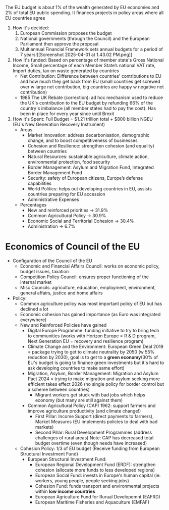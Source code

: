 The EU budget is about 1% of the wealth generated by EU economies and 2% of total EU public spending. It finances projects in policy areas where all EU countries agree
1. How it's decided:
	1. European Commission proposes the budget
	2. National governments (through the Council) and the European Parliament then approve the proposal
	3. Multiannual Financial Framework sets annual budgets for a period of 7 years![[Screenshot 2025-04-01 at 1.43.02 PM.png]]
2. How it's funded: Based on percentage of member state's Gross National Income, Small percentage of each Member State’s national VAT rate, Import duties, tax on waste generated by countries
	- Net Contribution: Difference between countries' contributions to EU and how much they get back from EU (small countries get screwed over w large net contribution, big countries are happy w negative net contribution)
	- 1985 The UK Rebate (correction): ad hoc mechanism used to reduce the UK's contribution to the EU budget by refunding 66% of the country's imbalance (all member states had to pay the cost). Has been in place for every year since until Brexit
3. How it's Spent: Full Budget = $1.21 trillion total + $800 billion NGEU (EU's New Generation Recovery Instrument)
	- Areas
		- Market Innovation: address decarbonisation, demographic change, and to boost competitiveness of businesses
		- Cohesion and Resilience: strengthen cohesion (and equality) between countries 
		- Natural Resources: sustainable agriculture, climate action, environmental protection, food security
		- Border Management: Asylum and Migration Fund, Integrated Border Management Fund
		- Security: safety of European citizens, Europe’s defense capabilities
		- World Politics: helps out developing countries in EU, assists countries preparing for EU accession
		- Administrative Expenses 
	- Percentages
		- New and reinforced priorities → 31.9%
		- Common Agricultural Policy → 30.9%
		- Economic Social and Territorial Cohesion → 30.4% 
		- Administration → 6.7%
# Economics of Council of the EU
- Configuration of the Council of the EU
	- Economic and Financial Affairs Council: works on economic policy, budget issues, taxation
	- Competition Policy Council: ensures proper functioning of the internal market
	- Misc Councils: agriculture, education, employment, environment, general affairs, justice and home affairs
- Policy: 
	- Common agriculture policy was most important policy of EU but has declined a lot
	- Economic cohesion has gained importance (as Euro was integrated everywhere)
	- New and Reinforced Policies have gained
		- Digital Europe Programme: funding initiative to try to bring tech to communities (works with Horizon Europe = R & D program, Next Generation EU = recovery and resilience program)
		- Climate Change and the Environment: European Green Deal 2019 = package trying to get to climate neutrality by 2050 (w 55% reduction by 2030), goal is to get to a **green economy**(30% of EU's budget is going to finance green investments but it's hard to ask developing countries to make same effort)
		- Migration, Asylum, Border Management: Migration and Asylum Pact 2024 = trying to make migration and asylum seeking more efficient takes effect 2026 (no single policy for border control but a scheme between countries)
			- Migrant workers get stuck with bad jobs which helps economy (but many are still against them)
		- Common Agricultural Policy (CAP) 1962: support farmers and improve agriculture productivity (and climate change!)
			- First Pillar: Income Support (direct payments to farmers), Market Measures (EU implements policies to deal with bad markets)
			- Second Pillar: Rural Development Programmes (address challenges of rural areas)
			Note: CAP has decreased total budget overtime (even though needs have increased)
	- Cohesion Policy: 1/3 of EU budget (Receive funding from European Structural Investment Fund)
		- European Structural Investment Fund:
			- European Regional Development Fund (ERDF): strengthen cohesion (allocate more funds to less developed regions)
			- European Social Fund: invests in Europe's human capital (ie. workers, young people, people seeking jobs)
			- Cohesion Fund: funds transport and environmental projects within **low income countries**
			- European Agriculture Fund for Rurual Developemnt (EAFRD)
			- European Maritime Fisheries and Aquaculture (EMFAF)